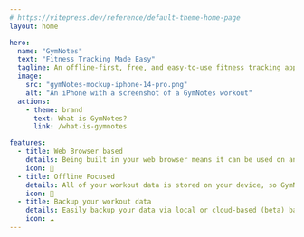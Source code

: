 ```yaml
---
# https://vitepress.dev/reference/default-theme-home-page
layout: home

hero:
  name: "GymNotes"
  text: "Fitness Tracking Made Easy"
  tagline: An offline-first, free, and easy-to-use fitness tracking app, available right in your browser.
  image: 
    src: "gymNotes-mockup-iphone-14-pro.png"
    alt: "An iPhone with a screenshot of a GymNotes workout"
  actions:
    - theme: brand
      text: What is GymNotes?
      link: /what-is-gymnotes

features:
  - title: Web Browser based
    details: Being built in your web browser means it can be used on any smartphone.
    icon: 💪
  - title: Offline Focused
    details: All of your workout data is stored on your device, so GymNotes can be used offline.
    icon: 📱
  - title: Backup your workout data
    details: Easily backup your data via local or cloud-based (beta) backup/restore functionality.
    icon: ☁️
---
```


